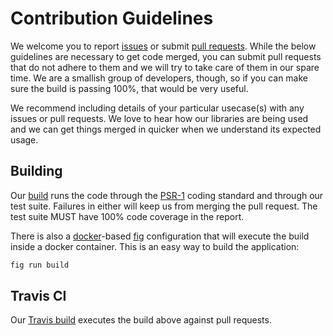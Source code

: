 # Contribution Guidelines
We welcome you to report [issues](https://github.com/dominionenterprises/memoize-php/issues) or submit
[pull requests](https://github.com/dominionenterprises/memoize-php/pulls).  While the below guidelines are necessary to get code merged, you can
submit pull requests that do not adhere to them and we will try to take care of them in our spare time.  We are a smallish group of developers,
though, so if you can make sure the build is passing 100%, that would be very useful.

We recommend including details of your particular usecase(s) with any issues or pull requests.  We love to hear how our libraries are being used
and we can get things merged in quicker when we understand its expected usage.

## Building
Our [build](build.php) runs the code through the [PSR-1](http://www.php-fig.org/psr/psr-1/) coding standard and through our test suite.
Failures in either will keep us from merging the pull request.  The test suite MUST have 100% code coverage in the report.

There is also a [docker](http://www.docker.com/)-based [fig](http://www.fig.sh/) configuration that will execute the build inside a docker
container.  This is an easy way to build the application:
```sh
fig run build
```

## Travis CI
Our [Travis build](https://travis-ci.org/dominionenterprises/memoize-php) executes the build above against pull requests.
